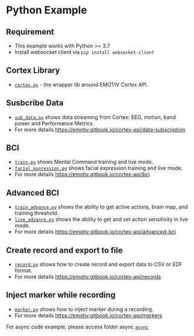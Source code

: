# Python Example

## Requirement
- This example works with Python >= 3.7
- Install websocket client via  `pip install websocket-client`

## Cortex Library
- [`cortex.py`](./cortex.py) - the wrapper lib around EMOTIV Cortex API.

## Susbcribe Data
- [`sub_data.py`](./sub_data.py) shows data streaming from Cortex: EEG, motion, band power and Performance Metrics.
- For more details https://emotiv.gitbook.io/cortex-api/data-subscription

## BCI
- [`train.py`](./train.py) shows Mental Command training and live mode.
- [`facial_expression.py`](./facial_expression.py) shows facial expression training and live mode.
- For more details https://emotiv.gitbook.io/cortex-api/bci

## Advanced BCI
- [`train_advance.py`](./train_advance.py) shows the ability to get active actions, brain map, and training threshold.
- [`live_advance.py`](./live_advance.py) shows the ability to get and set action sensitivity in live mode.
- For more details https://emotiv.gitbook.io/cortex-api/advanced-bci

## Create record and export to file
- [`record.py`](./record.py) shows how to create record and export data to CSV or EDF format.
- For more details https://emotiv.gitbook.io/cortex-api/records

## Inject marker while recording
- [`marker.py`](./marker.py) shows how to inject marker during a recording.
- For more details https://emotiv.gitbook.io/cortex-api/markers

For async code example, please access folder async [`async`](./async)


